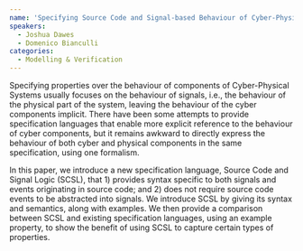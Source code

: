 ```yaml
---
name: 'Specifying Source Code and Signal-based Behaviour of Cyber-Physical System Components'
speakers:
  - Joshua Dawes
  - Domenico Bianculli
categories:
  - Modelling & Verification
---
```


Specifying properties over the behaviour of components of Cyber-Physical Systems usually 
focuses on the behaviour of signals, i.e., the behaviour of the 
physical part of the system, leaving the behaviour of the cyber 
components implicit. There have been some attempts to provide 
specification languages that enable more explicit reference to the 
behaviour of cyber components, but it remains awkward to directly 
express the behaviour of both cyber and physical components in the 
same specification, using one formalism. 

In this paper, we introduce a new specification language, Source Code 
and Signal Logic (SCSL), that 1) provides syntax specific to both 
signals and events originating in source code; and 2) does not require 
source code events to be abstracted into signals. We introduce SCSL 
by giving its syntax and semantics, along with examples. We then 
provide a comparison between SCSL and existing specification 
languages, using an example property, to show the benefit of using SCSL 
to capture certain types of properties.
